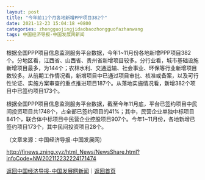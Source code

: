 ```yaml
---
layout: post
title: "今年前11个月各地新增PPP项目382个"
date: 2021-12-23 15:04:18 +0800
categories: zhongguojingjidaobaozhongguofazhanwang
tags: 中国经济导报-中国发展网新闻
---
```

<p>根据全国PPP项目信息监测服务平台数据，今年1~11月份各地新增PPP项目382个。分地区看，江西省、山西省、贵州省新增项目较多。分行业看，城市基础设施新增项目最多，为144个；农林水利、交通运输、社会事业、环保等行业新增项目数较多。从前期工作情况看，新增项目中已通过项目审批、核准或备案，以及可行性论证、实施方案审查的重点推进项目187个。从落地实施情况看，新增382个项目中已签约项目173个。</p><p>根据全国PPP项目信息监测服务平台数据，截至今年11月底，平台已签约项目中民间投资项目共1748个，占全部已签约项目的41%；其中，民营企业单独中标项目841个，联合体中标项目中民营企业控股项目907个。今年1~11月份，各地新增已签约项目173个，其中民间投资项目28个。</p><p class="em_media">（文章来源：中国经济导报-中国发展网）</p>

<http://finews.zning.xyz/html_News/NewsShare.html?infoCode=NW202112232224171474>

[返回中国经济导报-中国发展网新闻](//finews.withounder.com/category/zhongguojingjidaobaozhongguofazhanwang.html)｜[返回首页](//finews.withounder.com/)